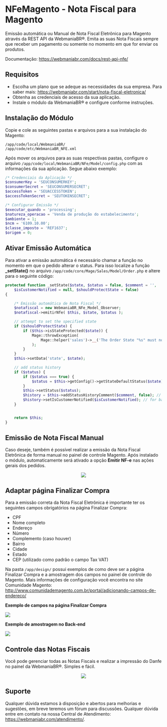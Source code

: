# NFeMagento - Nota Fiscal para Magento

Emissão automática ou Manual de Nota Fiscal Eletrônica para Magento através da REST API da WebmaniaBR®. Emita as suas Nota Fiscais sempre que receber um pagamento ou somente no momento em que for enviar os produtos.

Documentação: https://webmaniabr.com/docs/rest-api-nfe/ 

## Requisitos

- Escolha um plano que se adeque as necessidades da sua empresa. Para saber mais: https://webmaniabr.com/start/nota-fiscal-eletronica/
- Obtenha as credenciais de acesso da sua aplicação.
- Instale o módulo da WebmaniaBR® e configure conforme instruções.

## Instalação do Módulo

Copie e cole as seguintes pastas e arquivos para a sua instalação do Magento:

```
/app/code/local/WebmaniaBR/
/app/code/etc/WebmaniaBR_NFE.xml
```

Após mover os arquivos para as suas respectivas pastas, configure o arquivo ```/app/code/local/WebmaniaBR/NFe/Model/config.php``` com as informações da sua aplicação. Segue abaixo exemplo:

```php
/* Credenciais da Aplicação */
$consumerKey = 'SEUCONSUMERKEY';
$consumerSecret = 'SEUCONSUMERSECRET';
$accessToken = 'SEUACCESSTOKEN';
$accessTokenSecret = 'SEUTOKENSECRET';

/* Configurar Emissão */
$executar_quando = 'processing';
$natureza_operacao = 'Venda de produção do estabelecimento';
$ambiente = 1; 
$ncm = '6109.10.00'; 
$classe_imposto = 'REF1637'; 
$origem = 0;
```

## Ativar Emissão Automática

Para ativar a emissão automática é necessário chamar a função no momento em que o pedido alterar o status. Para isso localize a função **_setState()** no arquivo ```/app/code/core/Mage/Sales/Model/Order.php``` e altere para o seguinte código:

```php
protected function _setState($state, $status = false, $comment = '',
    $isCustomerNotified = null, $shouldProtectState = false)
{

    /* Emissão automática de Nota Fiscal */
    $notafiscal = new WebmaniaBR_NFe_Model_Observer;
    $notafiscal->emitirNfe( $this, $state, $status );

    // attempt to set the specified state
    if ($shouldProtectState) {
        if ($this->isStateProtected($state)) {
            Mage::throwException(
                Mage::helper('sales')->__('The Order State "%s" must not be set manually.', $state)
            );
        }
    }
    $this->setData('state', $state);

    // add status history
    if ($status) {
        if ($status === true) {
            $status = $this->getConfig()->getStateDefaultStatus($state);
        }
        $this->setStatus($status);
        $history = $this->addStatusHistoryComment($comment, false); // no sense to set $status again
        $history->setIsCustomerNotified($isCustomerNotified); // for backwards compatibility
    }


    return $this;
}
```

## Emissão de Nota Fiscal Manual

Caso deseje, também é possível realizar a emissão da Nota Fiscal Eletrônica de forma manual no painel de controle Magento. Após instalado o módulo, automaticamente será ativado a opção **Emitir NF-e** nas ações gerais dos pedidos.

<p align="center">
<img src="https://webmaniabr.com/wp-content/uploads/2015/12/img_5666427f8ea34.png">
</p>

## Adaptar página Finalizar Compra

Para a emissão correta da Nota Fiscal Eletrônica é importante ter os seguintes campos obrigatórios na página Finalizar Compra:

- CPF
- Nome completo
- Endereço
- Número
- Complemento (caso houver)
- Bairro
- Cidade
- Estado
- CEP (utilizado como padrão o campo Tax VAT)

Na pasta ```/app/design/``` possui exemplos de como deve ser a página Finalizar Compra e a amostragem dos campos no painel de controle do Magento. Mais informações de configuração você encontra no site Comunidade Magento: http://www.comunidademagento.com.br/portal/adicionando-campos-de-endereco/

**Exemplo de campos na página Finalizar Compra**
<p><img src="https://webmaniabr.com/wp-content/uploads/2015/12/img_56662bb04a8a0.png"></p>

**Exemplo de amostragem no Back-end**
<p><img src="https://webmaniabr.com/wp-content/uploads/2015/12/img_56663c7472e3f.png"></p>

## Controle das Notas Fiscais

Você pode gerenciar todas as Notas Fiscais e realizar a impressão do Danfe no painel da WebmaniaBR®. Simples e fácil.

<p align="center">
<img src="https://webmaniabr.com/wp-content/themes/wmbr/img/nf07.jpg">
</p>

## Suporte

Qualquer dúvida estamos à disposição e abertos para melhorias e sugestões, em breve teremos um fórum para discussões. Qualquer dúvida entre em contato na nossa Central de Atendimento: https://webmaniabr.com/atendimento/.
